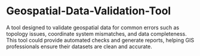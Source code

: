 # Geospatial-Data-Validation-Tool
A tool designed to validate geospatial data for common errors such as topology issues, coordinate system mismatches, and data completeness. This tool could provide automated checks and generate reports, helping GIS professionals ensure their datasets are clean and accurate.
